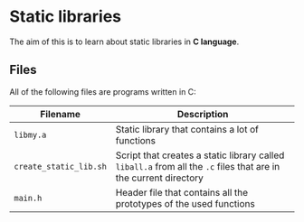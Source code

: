 # Static libraries

The aim of this is to learn about static libraries in **C language**.

## Files
All of the following files are programs written in C:

| Filename | Description |
| -------- | ----------- |
| `libmy.a` | Static library that contains a lot of functions |
| `create_static_lib.sh` | Script that creates a static library called `liball.a` from all the `.c` files that are in the current directory |
| `main.h` |Header file that contains all the prototypes of the used functions |
